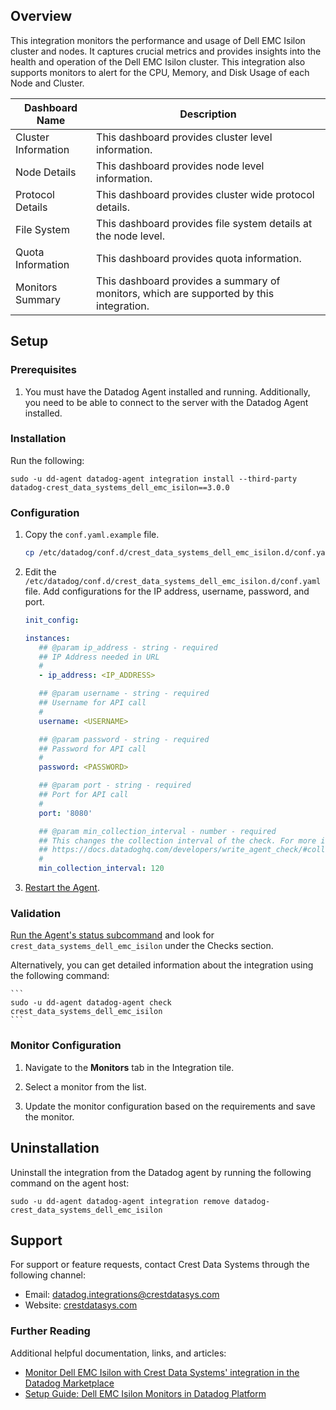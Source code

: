 ## Overview

This integration monitors the performance and usage of Dell EMC Isilon cluster and nodes. It captures crucial metrics and provides insights into the health and operation of the Dell EMC Isilon cluster. This integration also supports monitors to alert for the CPU, Memory, and Disk Usage of each Node and Cluster.

| Dashboard Name      | Description                                                                             |
| ------------------- | --------------------------------------------------------------------------------------- |
| Cluster Information | This dashboard provides cluster level information.                                      |
| Node Details        | This dashboard provides node level information.                                         |
| Protocol Details    | This dashboard provides cluster wide protocol details.                                  |
| File System         | This dashboard provides file system details at the node level.                          |
| Quota Information   | This dashboard provides quota information.                                              |
| Monitors Summary    | This dashboard provides a summary of monitors, which are supported by this integration. |

## Setup

### Prerequisites

1. You must have the Datadog Agent installed and running. Additionally, you need to be able to connect to the server with the Datadog Agent installed.

### Installation

Run the following:

`sudo -u dd-agent datadog-agent integration install --third-party datadog-crest_data_systems_dell_emc_isilon==3.0.0`

### Configuration

1. Copy the `conf.yaml.example` file.

   ```sh
   cp /etc/datadog/conf.d/crest_data_systems_dell_emc_isilon.d/conf.yaml.example /etc/datadog/conf.d/crest_data_systems_dell_emc_isilon.d/conf.yaml
   ```

2. Edit the `/etc/datadog/conf.d/crest_data_systems_dell_emc_isilon.d/conf.yaml` file. Add configurations for the IP address, username, password, and port.

   ```yaml
   init_config:

   instances:
      ## @param ip_address - string - required
      ## IP Address needed in URL
      #
      - ip_address: <IP_ADDRESS>

      ## @param username - string - required
      ## Username for API call
      #
      username: <USERNAME>

      ## @param password - string - required
      ## Password for API call
      #
      password: <PASSWORD>

      ## @param port - string - required
      ## Port for API call
      #
      port: '8080'

      ## @param min_collection_interval - number - required
      ## This changes the collection interval of the check. For more information, see:
      ## https://docs.datadoghq.com/developers/write_agent_check/#collection-interval
      #
      min_collection_interval: 120
   ```

3. [Restart the Agent](https://docs.datadoghq.com/agent/guide/agent-commands/?tab=agentv6v7#start-stop-and-restart-the-agent).

### Validation

[Run the Agent's status subcommand](https://docs.datadoghq.com/agent/guide/agent-commands/#agent-status-and-information) and look for `crest_data_systems_dell_emc_isilon` under the Checks section.

Alternatively, you can get detailed information about the integration using the following command:

    ```
    sudo -u dd‐agent datadog-agent check crest_data_systems_dell_emc_isilon
    ```

### Monitor Configuration

1. Navigate to the **Monitors** tab in the Integration tile.

2. Select a monitor from the list.

3. Update the monitor configuration based on the requirements and save the monitor.

## Uninstallation

Uninstall the integration from the Datadog agent by running the following command on the agent host:

`sudo -u dd-agent datadog-agent integration remove datadog-crest_data_systems_dell_emc_isilon`

## Support

For support or feature requests, contact Crest Data Systems through the following channel:

- Email: datadog.integrations@crestdatasys.com
- Website: [crestdatasys.com](https://www.crestdatasys.com/)

### Further Reading

Additional helpful documentation, links, and articles:

- [Monitor Dell EMC Isilon with Crest Data Systems' integration in the Datadog Marketplace][1]
- [Setup Guide: Dell EMC Isilon Monitors in Datadog Platform][2]

[1]: https://www.datadoghq.com/blog/dell-emc-isilon-monitoring-crest-data-systems-datadog-marketplace/
[2]: https://www.crestdatasys.com/data_sheet/datadog-setup-monitor/
